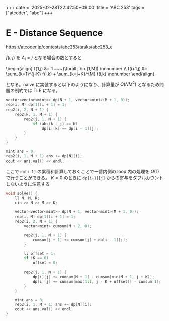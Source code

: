 +++
date = '2025-02-28T22:42:50+09:00'
title = 'ABC 253'
tags = ["atcoder", "abc"]
+++

# E - Distance Sequence

<https://atcoder.jp/contests/abc253/tasks/abc253_e>

$f(i,j)$ を $A_i = j$ となる場合の数とすると

\begin{align}
    f(1,j) &= 1 ~~~(\forall j \in [1,M]) \nonumber \\\\
    f(i+1,j) &= \sum_{k=1}^{j-K} f(i,k) + \sum_{k=j+K}^{M} f(i,k) \nonumber
\end{align}

となる。naive に実装すると以下のようになり、計算量が $O(NM^2)$ となるため問題の制約では TLE になる。

```cpp
vector<vector<mint>> dp(N + 1, vector<mint>(M + 1, 0));
rep(i, M) dp[1][i + 1] = 1;
rep2(i, 2, N + 1) {
    rep2(k, 1, M + 1) {
        rep2(j, 1, M + 1) {
            if (abs(k - j) >= K)
                dp[i][k] += dp[i - 1][j];
        }
    }
}

mint ans = 0;
rep2(i, 1, M + 1) ans += dp[N][i];
cout << ans.val() << endl;
```

ここで `dp[i-1]` の累積和計算しておくことで一番内側の loop 内の処理を $O(1)$ で行うことができる。
$K = 0$ のときに `dp[i-1][j]` からの寄与をダブルカウントしないように注意する

```cpp
void solve() {
    ll N, M, K;
    cin >> N >> M >> K;

    vector<vector<mint>> dp(N + 1, vector<mint>(M + 1, 0));
    rep(i, M) dp[1][i + 1] = 1;
    rep2(i, 2, N + 1) {
        vector<mint> cumsum(M + 2, 0);

        rep2(j, 1, M + 1) {
            cumsum[j + 1] += cumsum[j] + dp[i - 1][j];
        }

        ll offset = 1;
        if (K == 0)
            offset = 0;

        rep2(j, 1, M + 1) {
            dp[i][j] += cumsum[M + 1] - cumsum[min(M + 1, j + K)];
            dp[i][j] += cumsum[max(1ll, j - K + offset)] - cumsum[1];
        }
    }

    mint ans = 0;
    rep2(i, 1, M + 1) ans += dp[N][i];
    cout << ans.val() << endl;
}
```
